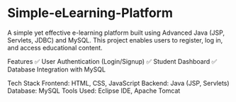 # Simple-eLearning-Platform
A simple yet effective e-learning platform built using Advanced Java (JSP, Servlets, JDBC) and MySQL. This project enables users to register, log in, and access educational content.

Features
✅ User Authentication (Login/Signup)
✅ Student Dashboard
✅ Database Integration with MySQL

Tech Stack
Frontend: HTML, CSS, JavaScript
Backend: Java (JSP, Servlets)
Database: MySQL
Tools Used: Eclipse IDE, Apache Tomcat
